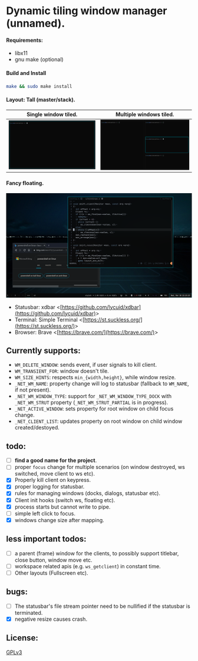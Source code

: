 # Dynamic tiling window manager (unnamed).

#### Requirements:
  - libx11
  - gnu make (optional)

#### Build and Install
```sh
make && sudo make install
```

#### Layout: Tall (master/stack).
| Single window tiled.              |  Multiple windows tiled.        |
|-----------------------------------|---------------------------------|
| ![single](screenshots/single.png) | ![multi](screenshots/multi.png) |

#### Fancy floating.
![fancy](screenshots/fancy.png)
- Statusbar: xdbar &lt;[https://github.com/lycuid/xdbar](https://github.com/lycuid/xdbar)&gt;
- Terminal: Simple Terminal &lt;[https://st.suckless.org/](https://st.suckless.org/)&gt;
- Browser: Brave &lt;[https://brave.com/](https://brave.com/)&gt;

Currently supports:
-------------------
  - `WM_DELETE_WINDOW`: sends event, if user signals to kill client.
  - `WM_TRANSIENT_FOR`: window doesn't tile.
  - `WM_SIZE_HINTS`: respects `min_{width,height}`, while window resize.
  - `_NET_WM_NAME`: property change will log to statusbar (fallback to `WM_NAME`, if not present).
  - `_NET_WM_WINDOW_TYPE`: support for `_NET_WM_WINDOW_TYPE_DOCK` with `_NET_WM_STRUT` property (`_NET_WM_STRUT_PARTIAL` is in progress).
  - `_NET_ACTIVE_WINDOW`: sets property for root window on child focus change.
  - `_NET_CLIENT_LIST`: updates property on root window on child window created/destoyed.

todo:
-----
  - [ ] **find a good name for the project**.
  - [ ] proper `focus` change for multiple scenarios (on window destroyed, ws
        switched, move client to ws etc).
  - [X] Properly kill client on keypress.
  - [X] proper logging for statusbar.
  - [X] rules for managing windows (docks, dialogs, statusbar etc).
  - [X] Client init hooks (switch ws, floating etc).
  - [X] process starts but cannot write to pipe.
  - [ ] simple left click to focus.
  - [X] windows change size after mapping.

less important todos:
---------------
  - [ ] a parent (frame) window for the clients, to possibly support titlebar, close button, window move etc.
  - [ ] workspace related apis (e.g. `ws_getclient`) in constant time.
  - [ ] Other layouts (Fullscreen etc).

bugs:
-----
  - [ ] The statusbar's file stream pointer need to be nullified if the statusbar
        is terminated.
  - [X] negative resize causes crash.

License:
--------
[GPLv3](https://gnu.org/licenses/gpl.html)
